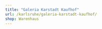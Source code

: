 ```yaml
---
title: "Galeria Karstadt Kaufhof"
url: /karlsruhe/galeria-karstadt-kaufhof/
shop: Warenhaus
---
```

